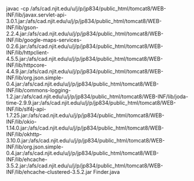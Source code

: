 javac -cp /afs/cad.njit.edu/u/j/p/jp834/public_html/tomcat8/WEB-INF/lib/javax.servlet-api-3.0.1.jar:/afs/cad.njit.edu/u/j/p/jp834/public_html/tomcat8/WEB-INF/lib/gson-2.2.4.jar:/afs/cad.njit.edu/u/j/p/jp834/public_html/tomcat8/WEB-INF/lib/google-maps-services-0.2.6.jar:/afs/cad.njit.edu/u/j/p/jp834/public_html/tomcat8/WEB-INF/lib/httpclient-4.5.5.jar:/afs/cad.njit.edu/u/j/p/jp834/public_html/tomcat8/WEB-INF/lib/httpcore-4.4.9.jar:/afs/cad.njit.edu/u/j/p/jp834/public_html/tomcat8/WEB-INF/lib/org.json.simple-0.4.jar:/afs/cad.njit.edu/u/j/p/jp834/public_html/tomcat8/WEB-INF/lib/commons-logging-1.2.jar:/afs/cad.njit.edu/u/j/p/jp834/public_html/tomcat8/WEB-INF/lib/joda-time-2.9.9.jar:/afs/cad.njit.edu/u/j/p/jp834/public_html/tomcat8/WEB-INF/lib/slf4j-api-1.7.25.jar:/afs/cad.njit.edu/u/j/p/jp834/public_html/tomcat8/WEB-INF/lib/okio-1.14.0.jar:/afs/cad.njit.edu/u/j/p/jp834/public_html/tomcat8/WEB-INF/lib/okhttp-3.10.0.jar:/afs/cad.njit.edu/u/j/p/jp834/public_html/tomcat8/WEB-INF/lib/org.json.simple-0.4.jar:/afs/cad.njit.edu/u/j/p/jp834/public_html/tomcat8/WEB-INF/lib/ehcache-3.5.2.jar:/afs/cad.njit.edu/u/j/p/jp834/public_html/tomcat8/WEB-INF/lib/ehcache-clustered-3.5.2.jar   Finder.java